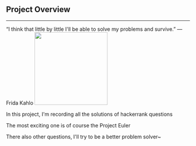 ## Project Overview

------
“I think that little by little I'll be able to solve my problems and survive.” ― Frida Kahlo
<img src="http://www.oceansbridge.com/paintings/artists/k/frida-kahlo/big/self-portrait-dedicated-to-dr-eloesser-1940-xx-private-collection.jpg" width="200">


In this project, I'm recording all the solutions of hackerrank questions

The most exciting one is of course the Project Euler

There also other questions, I'll try to be a better problem solver~ 
